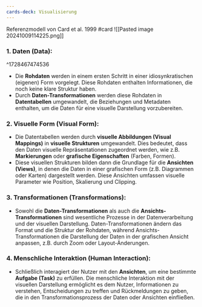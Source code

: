 ```yaml
---
cards-deck: Visualisierung
---
```


Referenzmodell von Card et al. 1999 #card 
![[Pasted image 20241009114225.png]]
### 1. **Daten (Data)**:
^1728467474536

- Die **Rohdaten** werden in einem ersten Schritt in einer idiosynkratischen (eigenen) Form vorgelegt. Diese Rohdaten enthalten Informationen, die noch keine klare Struktur haben.
- Durch **Daten-Transformationen** werden diese Rohdaten in **Datentabellen** umgewandelt, die Beziehungen und Metadaten enthalten, um die Daten für eine visuelle Darstellung vorzubereiten.

### 2. **Visuelle Form (Visual Form)**:

- Die Datentabellen werden durch **visuelle Abbildungen (Visual Mappings)** in **visuelle Strukturen** umgewandelt. Dies bedeutet, dass den Daten visuelle Repräsentationen zugeordnet werden, wie z.B. **Markierungen** oder **grafische Eigenschaften** (Farben, Formen).
- Diese visuellen Strukturen bilden dann die Grundlage für die **Ansichten (Views)**, in denen die Daten in einer grafischen Form (z.B. Diagrammen oder Karten) dargestellt werden. Diese Ansichten umfassen visuelle Parameter wie Position, Skalierung und Clipping.

### 3. **Transformationen (Transformations)**:

- Sowohl die **Daten-Transformationen** als auch die **Ansichts-Transformationen** sind wesentliche Prozesse in der Datenverarbeitung und der visuellen Darstellung. Daten-Transformationen ändern das Format und die Struktur der Rohdaten, während Ansichts-Transformationen die Darstellung der Daten in der grafischen Ansicht anpassen, z.B. durch Zoom oder Layout-Änderungen.

### 4. **Menschliche Interaktion (Human Interaction)**:

- Schließlich interagiert der Nutzer mit den **Ansichten**, um eine bestimmte **Aufgabe (Task)** zu erfüllen. Die menschliche Interaktion mit der visuellen Darstellung ermöglicht es dem Nutzer, Informationen zu verstehen, Entscheidungen zu treffen und Rückmeldungen zu geben, die in den Transformationsprozess der Daten oder Ansichten einfließen.
